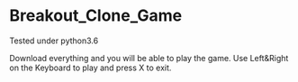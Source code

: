# Breakout_Clone_Game

Tested under python3.6

Download everything and you will be able to play the game. Use Left&Right on the Keyboard to play and press X to exit. 
